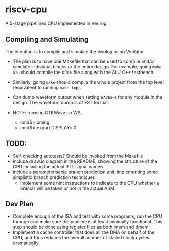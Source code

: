 # riscv-cpu
A 5-stage pipelined CPU implemented in Verilog.

## Compiling and Simulating
The intention is to compile and simulate the Verilog using Verilator.
- The plan is to have one Makefile that can be used to compile and/or simulate individual blocks or the entire design. For example, going `make alu` should compile the _alu.v_ file along with the ALU C++ testbench.
- Similarly, going `make` should compile the whole project from the top level (equivalent to running `make top`).
- Can dump waveform output when setting `WAVES=1` for any module in the design. The waveform dump is of FST format.

- NOTE: running GTKWave on WSL
  - cmd$> xming
  - cmd$> export DISPLAY=:0

## TODO:
- Self-checking autotests? Should be invoked from the Makefile
- include draw.io diagram in the README, showing the structure of the CPU including the actual RTL signal names
- include a parameterisable branch prediction unit, implementing some simplistic branch prediction techniques
    - implement some hint instructions to indicate to the CPU whether a branch will be taken or not in the actual ASM.

## Dev Plan
- Complete enough of the ISA and test with some programs, run the CPU through and make sure the pipeline is at least minimally functional. This step should be done using register files as both imem and dmem
- Implement a cache controller that does all the DMA on behalf of the CPU, and thus reduces the overall number of stalled clock cycles dramatically. 
